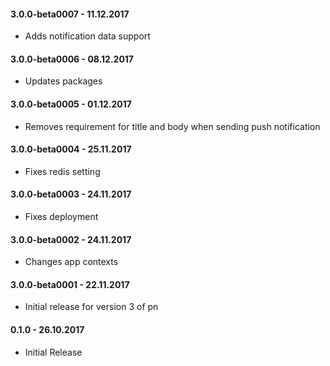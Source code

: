 #### 3.0.0-beta0007 - 11.12.2017
* Adds notification data support

#### 3.0.0-beta0006 - 08.12.2017
* Updates packages

#### 3.0.0-beta0005 - 01.12.2017
* Removes requirement for title and body when sending push notification

#### 3.0.0-beta0004 - 25.11.2017
* Fixes redis setting

#### 3.0.0-beta0003 - 24.11.2017
* Fixes deployment

#### 3.0.0-beta0002 - 24.11.2017
* Changes app contexts

#### 3.0.0-beta0001 - 22.11.2017
* Initial release for version 3 of pn

#### 0.1.0 - 26.10.2017
* Initial Release
